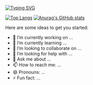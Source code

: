 [![Typing SVG](https://readme-typing-svg.herokuapp.com?color=%2336BCF7&lines=Hi+there+👋)](https://git.io/typing-svg)

<!--**Akhatmirzo/Akhatmirzo** is a ✨ _special_ ✨ repository because its `README.md` (this file) appears on your GitHub profile.-->

[![Top Langs](https://github-readme-stats.vercel.app/api/top-langs/?username=anuraghazra)](https://github.com/anuraghazra/github-readme-stats)
[![Anurag's GitHub stats](https://github-readme-stats.vercel.app/api?username=anuraghazra)](https://github.com/anuraghazra/github-readme-stats)

Here are some ideas to get you started:

- 🔭 I’m currently working on ...
- 🌱 I’m currently learning ...
- 👯 I’m looking to collaborate on ...
- 🤔 I’m looking for help with ...
- 💬 Ask me about ...
- 📫 How to reach me: ...
- 😄 Pronouns: ...
- ⚡ Fun fact: ...
